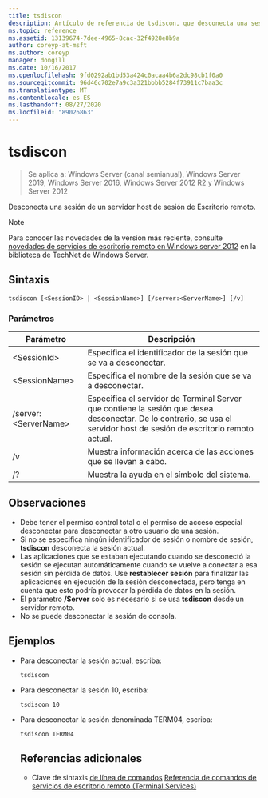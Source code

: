 ```yaml
---
title: tsdiscon
description: Artículo de referencia de tsdiscon, que desconecta una sesión de un servidor host de sesión de escritorio remoto.
ms.topic: reference
ms.assetid: 13139674-7dee-4965-8cac-32f4928e8b9a
author: coreyp-at-msft
ms.author: coreyp
manager: dongill
ms.date: 10/16/2017
ms.openlocfilehash: 9fd0292ab1bd53a424c0acaa4b6a2dc98cb1f0a0
ms.sourcegitcommit: 96d46c702e7a9c3a321bbbb5284f73911c7baa3c
ms.translationtype: MT
ms.contentlocale: es-ES
ms.lasthandoff: 08/27/2020
ms.locfileid: "89026863"
---
```

# <a name="tsdiscon"></a>tsdiscon

> Se aplica a: Windows Server (canal semianual), Windows Server 2019, Windows Server 2016, Windows Server 2012 R2 y Windows Server 2012

Desconecta una sesión de un servidor host de sesión de Escritorio remoto.



> [!NOTE]
> Para conocer las novedades de la versión más reciente, consulte [novedades de servicios de escritorio remoto en Windows server 2012](/previous-versions/orphan-topics/ws.11/hh831527(v=ws.11)) en la biblioteca de TechNet de Windows Server.

## <a name="syntax"></a>Sintaxis
```
tsdiscon [<SessionID> | <SessionName>] [/server:<ServerName>] [/v]
```

### <a name="parameters"></a>Parámetros

|Parámetro|Descripción|
|-------|--------|
|\<SessionId>|Especifica el identificador de la sesión que se va a desconectar.|
|\<SessionName>|Especifica el nombre de la sesión que se va a desconectar.|
|/server:\<ServerName>|Especifica el servidor de Terminal Server que contiene la sesión que desea desconectar. De lo contrario, se usa el servidor host de sesión de escritorio remoto actual.|
|/v|Muestra información acerca de las acciones que se llevan a cabo.|
|/?|Muestra la ayuda en el símbolo del sistema.|

## <a name="remarks"></a>Observaciones
-   Debe tener el permiso control total o el permiso de acceso especial desconectar para desconectar a otro usuario de una sesión.
-   Si no se especifica ningún identificador de sesión o nombre de sesión, **tsdiscon** desconecta la sesión actual.
-   Las aplicaciones que se estaban ejecutando cuando se desconectó la sesión se ejecutan automáticamente cuando se vuelve a conectar a esa sesión sin pérdida de datos. Use **restablecer sesión** para finalizar las aplicaciones en ejecución de la sesión desconectada, pero tenga en cuenta que esto podría provocar la pérdida de datos en la sesión.
-   El parámetro **/Server** solo es necesario si se usa **tsdiscon** desde un servidor remoto.
-   No se puede desconectar la sesión de consola.

## <a name="examples"></a>Ejemplos
- Para desconectar la sesión actual, escriba:
  ```
  tsdiscon
  ```
- Para desconectar la sesión 10, escriba:
  ```
  tsdiscon 10
  ```
- Para desconectar la sesión denominada TERM04, escriba:
  ```
  tsdiscon TERM04
  ```
  ## <a name="additional-references"></a>Referencias adicionales
  - Clave de sintaxis [de línea de comandos](command-line-syntax-key.md) 
   [Referencia de comandos de servicios de escritorio remoto (Terminal Services)](remote-desktop-services-terminal-services-command-reference.md)
